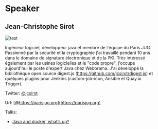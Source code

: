 # Speaker

## Jean-Christophe Sirot

![test](https://lh5.googleusercontent.com/-HJbXq_Z71z8/AAAAAAAAAAI/AAAAAAAABGc/QWuIzSzyfU8/photo.jpg)

Ingénieur logiciel, développeur java et membre de l'équipe du Paris JUG. Passionné par la sécurité et la cryptographie j'ai travaillé pendant 10 ans dans le domaine de signature électronique et de la PKI. Très intéressé également par les usines logicielles et le "code propre", j'occupe aujourd'hui le poste d'expert Java chez Weborama. J'ai développé la bibliothèque open source digest.js (https://github.com/jcsirot/digest.js) et quelques plugins pour Jenkins (custom-job-icon, Ansible et Quay.io Trigger).


Twitter: [@jcsirot](http://twitter.com/jcsirot)

Url: [@https://parisjug.org](https://parisjug.org)

Talks:

* [Java and docker, what’s up?](../talks/20170613-docker.html)
